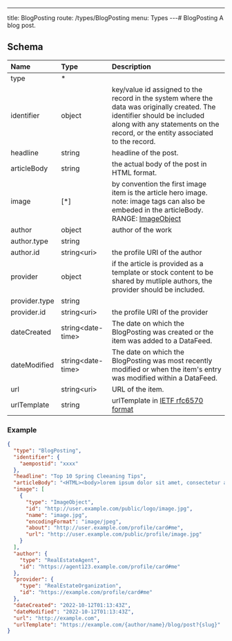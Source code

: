 ---
title: BlogPosting
route: /types/BlogPosting
menu: Types
---# BlogPosting
A blog post.


## Schema
| Name | Type | Description |
|:-----| :--- | :---------- |
| type | * |   |
| identifier | object | key/value id assigned to the record in the system where the data was originally created. The identifier should be included along with any statements on the record, or the entity associated to the record.  |
| headline | string | headline of the post.  |
| articleBody | string | the actual body of the post in HTML format.  |
| image | [*] | by convention the first image item is the article hero image.  note: image tags can also be embeded in the articleBody. <br/>RANGE: [ImageObject](/types/ImageObject) |
| author | object | author of the work  |
| author.type | string |   |
| author.id | string&lt;uri&gt;  | the profile URI of the author  |
| provider | object | if the article is provided as a template or stock content to be shared by mutliple authors, the provider should be included.  |
| provider.type | string |   |
| provider.id | string&lt;uri&gt;  | the profile URI of the provider  |
| dateCreated | string&lt;date-time&gt;  | The date on which the BlogPosting was created or the item was added to a DataFeed.  |
| dateModified | string&lt;date-time&gt;  | The date on which the BlogPosting was most recently modified or when the item's entry was modified within a DataFeed.  |
| url | string&lt;uri&gt;  | URL of the item.  |
| urlTemplate | string | urlTemplate in [IETF rfc6570 format](https://datatracker.ietf.org/doc/html/rfc6570)  |

### Example
```json
{
  "type": "BlogPosting",
  "identifier": {
    "aempostid": "xxxx"
  },
  "headline": "Top 10 Spring Cleeaning Tips",
  "articleBody": "<HTML><body>lorem ipsum dolor sit amet, consectetur adipiscing</body></HTML>",
  "image": [
    {
      "type": "ImageObject",
      "id": "http://user.example.com/public/logo/image.jpg",
      "name": "image.jpg",
      "encodingFormat": "image/jpeg",
      "about": "http://user.example.com/profile/card#me",
      "url": "http://user.example.com/public/profile/image.jpg"
    }
  ],
  "author": {
    "type": "RealEstateAgent",
    "id": "https://agent123.example.com/profile/card#me"
  },
  "provider": {
    "type": "RealEstateOrganization",
    "id": "https://example.com/profile/card#me"
  },
  "dateCreated": "2022-10-12T01:13:43Z",
  "dateModified": "2022-10-12T01:13:43Z",
  "url": "http://example.com",
  "urlTemplate": "https://example.com/{author/name}/blog/post?{slug}"
}
```

